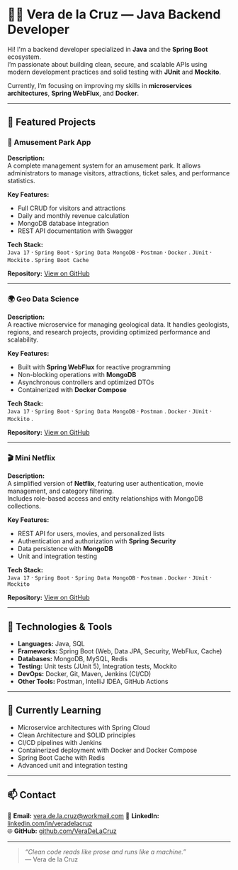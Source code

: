 # 👩‍💻 Vera de la Cruz — Java Backend Developer

Hi! I'm a backend developer specialized in **Java** and the **Spring Boot** ecosystem.  
I’m passionate about building clean, secure, and scalable APIs using modern development practices and solid testing with **JUnit** and **Mockito**.  

Currently, I’m focusing on improving my skills in **microservices architectures**, **Spring WebFlux**, and **Docker**.

---

## 🚀 Featured Projects

### 🎢 Amusement Park App
**Description:**  
A complete management system for an amusement park. It allows administrators to manage visitors, attractions, ticket sales, and performance statistics.

**Key Features:**
- Full CRUD for visitors and attractions  
- Daily and monthly revenue calculation  
- MongoDB database integration  
- REST API documentation with Swagger  

**Tech Stack:**  
`Java 17` · `Spring Boot` · `Spring Data MongoDB` · `Postman` · `Docker` . `JUnit` · `Mockito` . `Spring Boot Cache`

**Repository:** [View on GitHub](https://github.com/VeradelaCruz/amusement-park-app.git)

---

### 🌍 Geo Data Science
**Description:**  
A reactive microservice for managing geological data. It handles geologists, regions, and research projects, providing optimized performance and scalability.

**Key Features:**
- Built with **Spring WebFlux** for reactive programming  
- Non-blocking operations with **MongoDB**  
- Asynchronous controllers and optimized DTOs  
- Containerized with **Docker Compose**  

**Tech Stack:**  
`Java 17` · `Spring Boot` · `Spring Data MongoDB` · `Postman` . `Docker` · `JUnit` · `Mockito`  .

**Repository:** [View on GitHub](https://github.com/VeradelaCruz/geodata-services.git)

---

### 🎬 Mini Netflix
**Description:**  
A simplified version of **Netflix**, featuring user authentication, movie management, and category filtering.  
Includes role-based access and entity relationships with MongoDB collections.

**Key Features:**
- REST API for users, movies, and personalized lists  
- Authentication and authorization with **Spring Security**  
- Data persistence with **MongoDB**  
- Unit and integration testing  

**Tech Stack:**  
`Java 17` · `Spring Boot` · `Spring Data MongoDB` · `Postman` . `Docker` · `JUnit` · `Mockito`  

**Repository:** [View on GitHub](https://github.com/VeradelaCruz/mini_netflix.git)

---

## 🧠 Technologies & Tools
- **Languages:** Java, SQL  
- **Frameworks:** Spring Boot (Web, Data JPA, Security, WebFlux, Cache)  
- **Databases:** MongoDB, MySQL, Redis  
- **Testing:** Unit tests (JUnit 5), Integration tests, Mockito  
- **DevOps:** Docker, Git, Maven, Jenkins (CI/CD)  
- **Other Tools:** Postman, IntelliJ IDEA, GitHub Actions  

---

## 🧩 Currently Learning
- Microservice architectures with Spring Cloud  
- Clean Architecture and SOLID principles  
- CI/CD pipelines with Jenkins  
- Containerized deployment with Docker and Docker Compose  
- Spring Boot Cache with Redis  
- Advanced unit and integration testing  

---

## 📫 Contact
📧 **Email:** vera.de.la.cruz@workmail.com 
💼 **LinkedIn:** [linkedin.com/in/veradelacruz](https://linkedin.com/in/veradelacruz)  
🌐 **GitHub:** [github.com/VeraDeLaCruz](https://github.com/VeraDeLaCruz)

---

> *“Clean code reads like prose and runs like a machine.”*  
> — Vera de la Cruz

